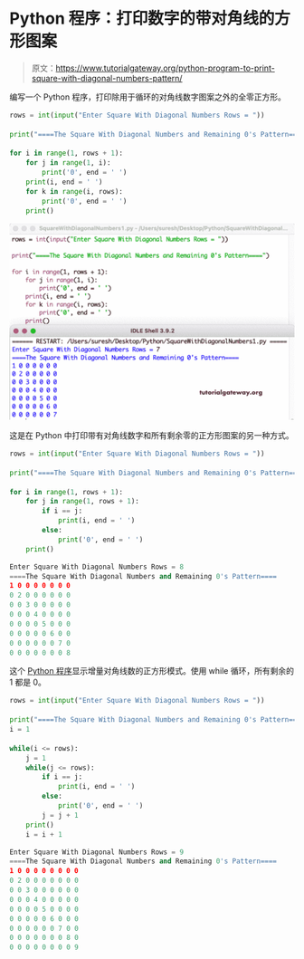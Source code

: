 # Python 程序：打印数字的带对角线的方形图案

> 原文：<https://www.tutorialgateway.org/python-program-to-print-square-with-diagonal-numbers-pattern/>

编写一个 Python 程序，打印除用于循环的对角线数字图案之外的全零正方形。

```py
rows = int(input("Enter Square With Diagonal Numbers Rows = "))

print("====The Square With Diagonal Numbers and Remaining 0's Pattern====")

for i in range(1, rows + 1):
    for j in range(1, i):
        print('0', end = ' ')
    print(i, end = ' ')
    for k in range(i, rows):
        print('0', end = ' ')
    print()
```

![Python Program to Print Square With Diagonal Numbers Pattern](img/27632e045058d4fe1f17f1421dcf5ed2.png)

这是在 Python 中打印带有对角线数字和所有剩余零的正方形图案的另一种方式。

```py
rows = int(input("Enter Square With Diagonal Numbers Rows = "))

print("====The Square With Diagonal Numbers and Remaining 0's Pattern====")

for i in range(1, rows + 1):
    for j in range(1, rows + 1):
        if i == j:
            print(i, end = ' ')
        else:
            print('0', end = ' ')
    print()
```

```py
Enter Square With Diagonal Numbers Rows = 8
====The Square With Diagonal Numbers and Remaining 0's Pattern====
1 0 0 0 0 0 0 0 
0 2 0 0 0 0 0 0 
0 0 3 0 0 0 0 0 
0 0 0 4 0 0 0 0 
0 0 0 0 5 0 0 0 
0 0 0 0 0 6 0 0 
0 0 0 0 0 0 7 0 
0 0 0 0 0 0 0 8 
```

这个 [Python 程序](https://www.tutorialgateway.org/python-programming-examples/)显示增量对角线数的正方形模式。使用 while 循环，所有剩余的 1 都是 0。

```py
rows = int(input("Enter Square With Diagonal Numbers Rows = "))

print("====The Square With Diagonal Numbers and Remaining 0's Pattern====")
i = 1

while(i <= rows):
    j = 1
    while(j <= rows):
        if i == j:
            print(i, end = ' ')
        else:
            print('0', end = ' ')
        j = j + 1
    print()
    i = i + 1
```

```py
Enter Square With Diagonal Numbers Rows = 9
====The Square With Diagonal Numbers and Remaining 0's Pattern====
1 0 0 0 0 0 0 0 0 
0 2 0 0 0 0 0 0 0 
0 0 3 0 0 0 0 0 0 
0 0 0 4 0 0 0 0 0 
0 0 0 0 5 0 0 0 0 
0 0 0 0 0 6 0 0 0 
0 0 0 0 0 0 7 0 0 
0 0 0 0 0 0 0 8 0 
0 0 0 0 0 0 0 0 9 
```